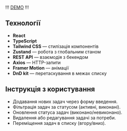 !!! [DEMO](https://tempiqq.github.io/todo/) !!!

## Технології

- **React** 
- **TypeScript**
- **Tailwind CSS** — стилізація компонентів
- **Zustand** — робота з глобальним станом
- **REST API** — взаємодія з бекендом
- **Axios** — HTTP-запити
- **Framer Motion** — анімації
- **DnD kit** — перетаскування в межах списку

## Інструкція з користування

- Додавання нових задач через форму введення.
- Фільтрація задач за статусом (активні, виконані).
- Оновлення статуса задач (виконано/невиконано).
- Видалення або редагування задачі за потреби.
- Переміщення задач в списку (вгору/вниз).



